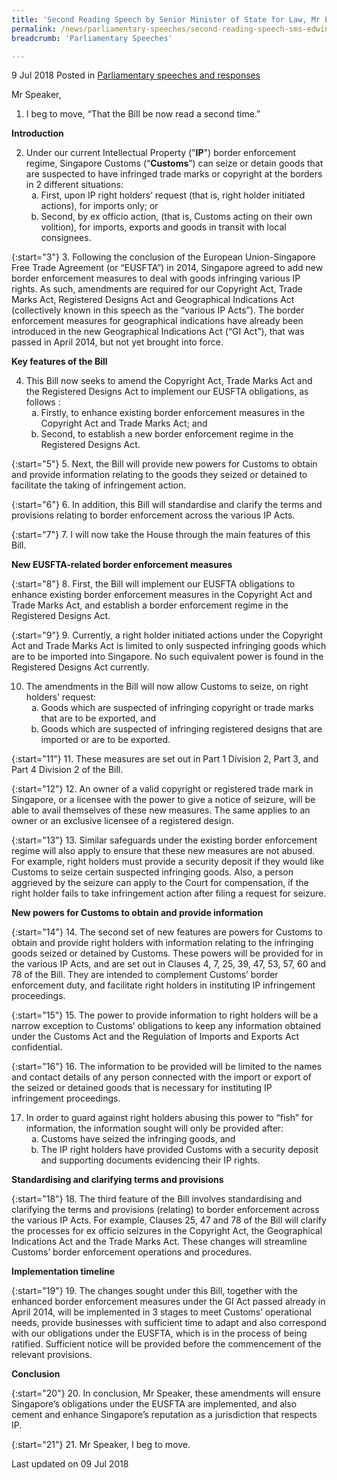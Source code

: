 ```yaml
---
title: 'Second Reading Speech by Senior Minister of State for Law, Mr Edwin Tong, on the Intellectual Property (Border Enforcement) Bill'
permalink: /news/parliamentary-speeches/second-reading-speech-sms-edwin-tong-ip-border-enforcement-bill
breadcrumb: 'Parliamentary Speeches'

---
```




9 Jul 2018 Posted in [Parliamentary speeches and responses](/news/parliamentary-speeches)

Mr Speaker,

1. I beg to move, “That the Bill be now read a second time.”

**Introduction**

<ol start="2">
 <li> Under our current Intellectual Property ("<strong>IP</strong>") border enforcement regime, Singapore Customs (“<strong>Customs</strong>”) can seize or detain goods that are suspected to have infringed trade marks or copyright at the borders in 2 different situations:

<ol style="list-style-type: lower-alpha">

<li>First, upon IP right holders’ request (that is, right holder initiated actions), for imports only; or </li>

<li>Second, by ex officio action, (that is, Customs acting on their own volition), for imports, exports and goods in transit with local consignees. </li>
</ol>

</li>
</ol>

{:start="3"}
3. Following the conclusion of the European Union-Singapore Free Trade Agreement (or “EUSFTA”) in 2014, Singapore agreed to add new border enforcement measures to deal with goods infringing various IP rights. As such, amendments are required for our Copyright Act, Trade Marks Act, Registered Designs Act and Geographical Indications Act (collectively known in this speech as the “various IP Acts”). The border enforcement measures for geographical indications have already been introduced in the new Geographical Indications Act (“GI Act”), that was passed in April 2014, but not yet brought into force.


**Key features of the Bill**

<ol start="4">
<li>This Bill now seeks to amend the Copyright Act, Trade Marks Act and the Registered Designs Act to implement our EUSFTA obligations, as follows :

<ol style="list-style-type: lower-alpha">
<li>Firstly, to enhance existing border enforcement measures in the Copyright Act and Trade Marks Act; and </li>

<li>Second, to establish a new border enforcement regime in the Registered Designs Act. </li>
</ol>
</li>
</ol>

{:start="5"}
5. Next, the Bill will provide new powers for Customs to obtain and provide information relating to the goods they seized or detained to facilitate the taking of infringement action.

 
{:start="6"}
6. In addition, this Bill will standardise and clarify the terms and provisions relating to border enforcement across the various IP Acts.

 
{:start="7"}
7. I will now take the House through the main features of this Bill.

**New EUSFTA-related border enforcement measures**

{:start="8"}
8. First, the Bill will implement our EUSFTA obligations to enhance existing border enforcement measures in the Copyright Act and Trade Marks Act, and establish a border enforcement regime in the Registered Designs Act.

 
{:start="9"}
9. Currently, a right holder initiated actions under the Copyright Act and Trade Marks Act is limited to only suspected infringing goods which are to be imported into Singapore. No such equivalent power is found in the Registered Designs Act currently.

<ol start="10">
<li>The amendments in the Bill will now allow Customs to seize, on right holders’ request:

<ol style="list-style-type: lower-alpha">
<li>Goods which are suspected of infringing copyright or trade marks that are to be exported, and</li>
<li> Goods which are suspected of infringing registered designs that are imported or are to be exported.</li>
</ol>
</li>
</ol>

{:start="11"}
11. These measures are set out in Part 1 Division 2, Part 3, and Part 4 Division 2 of the Bill.

 
{:start="12"}
12. An owner of a valid copyright or registered trade mark in Singapore, or a licensee with the power to give a notice of seizure, will be able to avail themselves of these new measures. The same applies to an owner or an exclusive licensee of a registered design.

 
{:start="13"}
13. Similar safeguards under the existing border enforcement regime will also apply to ensure that these new measures are not abused. For example, right holders must provide a security deposit if they would like Customs to seize certain suspected infringing goods. Also, a person aggrieved by the seizure can apply to the Court for compensation, if the right holder fails to take infringement action after filing a request for seizure.


**New powers for Customs to obtain and provide information**


 
{:start="14"}
14. The second set of new features are powers for Customs to obtain and provide right holders with information relating to the infringing goods seized or detained by Customs. These powers will be provided for in the various IP Acts, and are set out in Clauses 4, 7, 25, 39, 47, 53, 57, 60 and 78 of the Bill. They are intended to complement Customs’ border enforcement duty, and facilitate right holders in instituting IP infringement proceedings.

 
{:start="15"}
15. The power to provide information to right holders will be a narrow exception to Customs’ obligations to keep any information obtained under the Customs Act and the Regulation of Imports and Exports Act confidential.

 
{:start="16"}
16. The information to be provided will be limited to the names and contact details of any person connected with the import or export of the seized or detained goods that is necessary for instituting IP infringement proceedings.


<ol start="17">
<li>   In order to guard against right holders abusing this power to “fish” for information, the information sought will only be provided after:

<ol style="list-style-type: lower-alpha">
<li>Customs have seized the infringing goods, and</li>
<li>The IP right holders have provided Customs with a security deposit and supporting documents evidencing their IP rights.</li>
</ol>
</li>
</ol>

**Standardising and clarifying terms and provisions**

{:start="18"}
18. The third feature of the Bill involves standardising and clarifying the terms and provisions (relating) to border enforcement across the various IP Acts. For example, Clauses 25, 47 and 78 of the Bill will clarify the processes for ex officio seizures in the Copyright Act, the Geographical Indications Act and the Trade Marks Act. These changes will streamline Customs’ border enforcement operations and procedures.

**Implementation timeline**

{:start="19"}
19. The changes sought under this Bill, together with the enhanced border enforcement measures under the GI Act passed already in April 2014, will be implemented in 3 stages to meet Customs’ operational needs, provide businesses with sufficient time to adapt and also correspond with our obligations under the EUSFTA, which is in the process of being ratified. Sufficient notice will be provided before the commencement of the relevant provisions.


**Conclusion**

{:start="20"}
20. In conclusion, Mr Speaker, these amendments will ensure Singapore’s obligations under the EUSFTA are implemented, and also cement and enhance Singapore’s reputation as a jurisdiction that respects IP.

 
{:start="21"}
21. Mr Speaker, I beg to move.

<p class="right-side-updated">Last updated on 09 Jul 2018</p>
